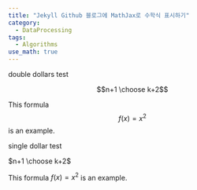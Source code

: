 ```yaml
---
title: "Jekyll Github 블로그에 MathJax로 수학식 표시하기"
category:
  - DataProcessing
tags:
  - Algorithms
use_math: true
---
```

double dollars test

$$n+1 \choose k+2$$

This formula $$f(x) = x^2$$ is an example.

single dollar test

$n+1 \choose k+2$

This formula $f(x) = x^2$ is an example.

